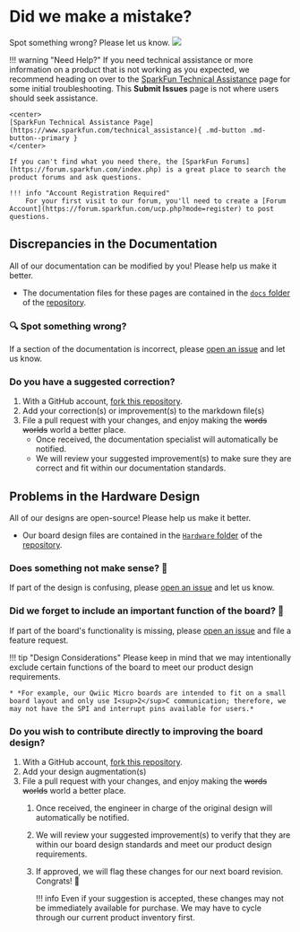 # Did we make a mistake?

Spot something wrong? Please let us know. <a href="https://github.com/sparkfun/SparkFun_Qwiic_WAV_Trigger_Pro/issues" alt="Issues"><img src="https://img.shields.io/github/issues/sparkfun/SparkFun_Qwiic_WAV_Trigger_Pro.svg" /></a>

<!-- Technical Assistance Box -->
!!! warning "Need Help?"
    If you need technical assistance or more information on a product that is not working as you expected, we recommend heading on over to the [SparkFun Technical Assistance](https://www.sparkfun.com/technical_assistance) page for some initial troubleshooting. This **Submit Issues** page is not where users should seek assistance.

    <center>
    [SparkFun Technical Assistance Page](https://www.sparkfun.com/technical_assistance){ .md-button .md-button--primary }
    </center>
    
    If you can't find what you need there, the [SparkFun Forums](https://forum.sparkfun.com/index.php) is a great place to search the product forums and ask questions.
    
    !!! info "Account Registration Required"
        For your first visit to our forum, you'll need to create a [Forum Account](https://forum.sparkfun.com/ucp.php?mode=register) to post questions.


## Discrepancies in the Documentation

All of our documentation can be modified by you! Please help us make it better.

* The documentation files for these pages are contained in the [`docs` folder](https://github.com/sparkfun/SparkFun_Qwiic_WAV_Trigger_Pro/tree/main/docs) of the [<Official Product Name> repository](https://github.com/sparkfun/SparkFun_Qwiic_WAV_Trigger_Pro).

### 🔍 Spot something wrong?

If a section of the documentation is incorrect, please [open an issue](https://github.com/sparkfun/SparkFun_Qwiic_WAV_Trigger_Pro/issues) and let us know.

### Do you have a suggested correction?

1. With a GitHub account, [fork this repository](https://github.com/sparkfun/SparkFun_Qwiic_WAV_Trigger_Pro/fork).
2. Add your correction(s) or improvement(s) to the markdown file(s)
3. File a pull request with your changes, and enjoy making the ~~words~~ ~~worlds~~ world a better place.
	* Once received, the documentation specialist will automatically be notified.
	* We will review your suggested improvement(s) to make sure they are correct and fit within our documentation standards.

## Problems in the Hardware Design

All of our designs are open-source! Please help us make it better.

* Our board design files are contained in the [`Hardware` folder](https://github.com/sparkfun/SparkFun_Qwiic_WAV_Trigger_Pro/tree/main/Hardware) of the [<Official Product Name> repository](https://github.com/sparkfun/SparkFun_Qwiic_WAV_Trigger_Pro).

### Does something not make sense? 🤔

If part of the design is confusing, please [open an issue](https://github.com/sparkfun/SparkFun_Qwiic_WAV_Trigger_Pro/issues) and let us know.

### Did we forget to include an important function of the board? 🤦

If part of the board's functionality is missing, please [open an issue](https://github.com/sparkfun/SparkFun_Qwiic_WAV_Trigger_Pro/issues) and file a feature request.

!!! tip "Design Considerations"
	Please keep in mind that we may intentionally exclude certain functions of the board to meet our product design requirements.
	
	* *For example, our Qwiic Micro boards are intended to fit on a small board layout and only use I<sup>2</sup>C communication; therefore, we may not have the SPI and interrupt pins available for users.*


### Do you wish to contribute directly to improving the board design?

1. With a GitHub account, [fork this repository](https://github.com/sparkfun/SparkFun_Qwiic_WAV_Trigger_Pro/fork).
2. Add your design augmentation(s)
3. File a pull request with your changes, and enjoy making the ~~words~~ ~~worlds~~ world a better place.
	1. Once received, the engineer in charge of the original design will automatically be notified.
	2. We will review your suggested improvement(s) to verify that they are within our board design standards and meet our product design requirements.
	3. If approved, we will flag these changes for our next board revision. Congrats! 🍻

		!!! info
			Even if your suggestion is accepted, these changes may not be immediately available for purchase. We may have to cycle through our current product inventory first.